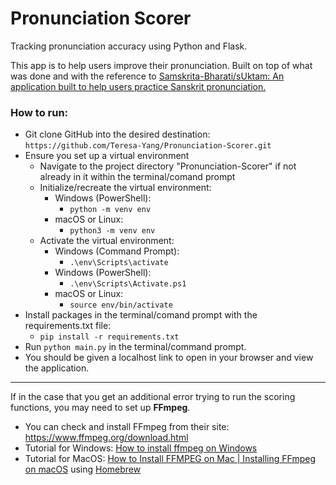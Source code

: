 # Pronunciation Scorer
Tracking pronunciation accuracy using Python and Flask.

This app is to help users improve their pronunciation. Built on top of what was done and with the reference to [Samskrita-Bharati/sUktam: An application built to help users practice Sanskrit pronunciation.](https://github.com/Samskrita-Bharati/sUktam)

### How to run:
* Git clone GitHub into the desired destination: `https://github.com/Teresa-Yang/Pronunciation-Scorer.git`
* Ensure you set up a virtual environment
  * Navigate to the project directory "Pronunciation-Scorer" if not already in it within the terminal/comand prompt
  * Initialize/recreate the virtual environment:
    * Windows (PowerShell):
      * `python -m venv env`
    * macOS or Linux:
      * `python3 -m venv env`
  * Activate the virtual environment:
    * Windows (Command Prompt):
      * `.\env\Scripts\activate`
    * Windows (PowerShell):
      * `.\env\Scripts\Activate.ps1`
    * macOS or Linux:
      * `source env/bin/activate`
* Install packages in the terminal/comand prompt with the requirements.txt file:
  * `pip install -r requirements.txt`
* Run `python main.py` in the terminal/command prompt.
* You should be given a localhost link to open in your browser and view the application.

---
If in the case that you get an additional error trying to run the scoring functions, you may need to set up **FFmpeg**.
* You can check and install FFmpeg from their site: https://www.ffmpeg.org/download.html
* Tutorial for Windows: [How to install ffmpeg on Windows](https://www.youtube.com/watch?v=JR36oH35Fgg)
* Tutorial for MacOS: [How to Install FFMPEG on Mac | Installing FFmpeg on macOS](https://youtu.be/dJ8y-VlMNAo) using [Homebrew](https://brew.sh)
